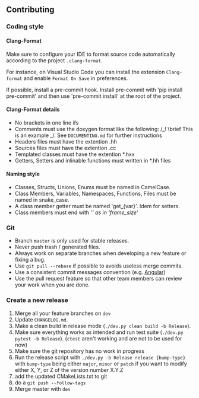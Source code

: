 ## Contributing

### Coding style

#### Clang-Format

Make sure to configure your IDE to format source code automatically according to the project `.clang-format`.

For instance, on Visual Studio Code you can install the extension `Clang-format` and enable `Format On Save` in preferences.

If possible, install a pre-commit hook. Install pre-commit with 'pip install pre-commit' and then use 'pre-commit install' at the root of the project.

#### Clang-Format details

- No brackets in one line ifs
- Comments must use the doxygen format like the following: /_! \brief This is an example _/. See `DOCUMENTING.md` for further instructions
- Headers files must have the extention .hh
- Sources files must have the extention .cc
- Templated classes must have the extention \*.hxx
- Getters, Setters and inlinable functions must written in \*.hh files

#### Naming style

- Classes, Structs, Unions, Enums must be named in CamelCase.
- Class Members, Variables, Namespaces, Functions, Files must be named in snake_case.
- A class member getter must be named 'get\_{var}'. Idem for setters.
- Class members must end with '_' as in 'frame_size_'

### Git

- Branch `master` is only used for stable releases.
- Never push trash / generated files.
- Always work on separate branches when developing a new feature or fixing a bug.
- Use `git pull --rebase` if possible to avoids useless merge commits.
- Use a consistent commit messages convention (e.g. [Angular](https://github.com/angular/angular/blob/master/CONTRIBUTING.md#commit))
- Use the pull request feature so that other team members can review your work when you are done.

### Create a new release

1.  Merge all your feature branches on `dev`
2.  Update `CHANGELOG.md`.
3.  Make a clean build in release mode (`./dev.py clean build -b Release`).
4.  Make sure everything works as intended and run test suite (`./dev.py pytest -b Release`). (`ctest` aren't working and are not to be used for now)
5.  Make sure the git repository has no work in progress
6.  Run the release script with `./dev.py -b Release release {bump-type}` with `bump-type` being either `major`, `minor` or `patch`
    if you want to modify either X, Y, or Z of the version number X.Y.Z
7.  add the updated CMakeLists.txt to git
8.  do a `git push --follow-tags`
9.  Merge master with `dev`
